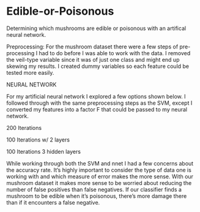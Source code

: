 # Edible-or-Poisonous
Determining which mushrooms are edible or poisonous with an artifical neural network. 

Preprocessing:
For the mushroom dataset there were a few steps of pre-processing I had to do before I was able to work with the data. I removed the veil-type variable since it was of just one class and might end up skewing my results. I created dummy variables so each feature could be tested more easily.
 
NEURAL NETWORK

For my artificial neural network I explored a few options shown below. I followed through with the same preprocessing steps as the SVM, except I converted my features into a factor F that could be passed to my neural network.

200 Iterations




100 Iterations w/ 2 layers


100 Iterations 3 hidden layers


While working through both the SVM and nnet I had a few concerns about the accuracy rate. It’s highly important to consider the type of data one is working with and which measure of error makes the more sense. With our mushroom dataset it makes more sense to be worried about reducing the number of false positives than false negatives. If our classifier finds a mushroom to be edible when it’s poisonous, there’s more damage there than if it encounters a false negative. 



